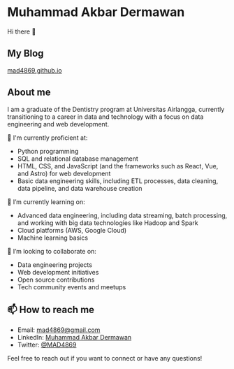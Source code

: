 # Muhammad Akbar Dermawan

Hi there 👋

## My Blog

[mad4869.github.io](https://mad4869.github.io)

## About me

I am a graduate of the Dentistry program at Universitas Airlangga, currently transitioning to a career in data and technology with a focus on data engineering and web development.

💼 I'm currently proficient at:

- Python programming
- SQL and relational database management
- HTML, CSS, and JavaScript (and the frameworks such as React, Vue, and Astro) for web development
- Basic data engineering skills, including ETL processes, data cleaning, data pipeline, and data warehouse creation

🌱 I’m currently learning on:

- Advanced data engineering, including data streaming, batch processing, and working with big data technologies like Hadoop and Spark
- Cloud platforms (AWS, Google Cloud)
- Machine learning basics

👯 I’m looking to collaborate on:

- Data engineering projects
- Web development initiatives
- Open source contributions
- Tech community events and meetups

## 📫 How to reach me

- Email: <mad4869@gmail.com>
- LinkedIn: [Muhammad Akbar Dermawan](https://www.linkedin.com/in/muhammad-akbar-dermawan-86a90830a/)
- Twitter: [@MAD4869](https://x.com/MAD4869/)

Feel free to reach out if you want to connect or have any questions!

